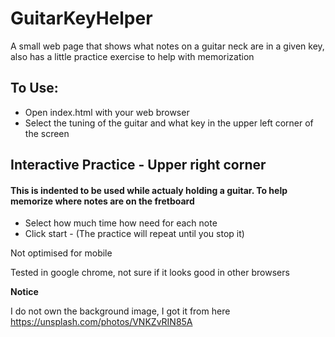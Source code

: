 # GuitarKeyHelper
A small web page that shows what notes on a guitar neck are in a given key, also has a little practice exercise to help with memorization

## To Use:
- Open index.html with your web browser
- Select the tuning of the guitar and what key in the upper left corner of the screen

## Interactive Practice - Upper right corner

#### This is indented to be used while actualy holding a guitar. To help memorize where notes are on the fretboard
- Select how much time how need for each note
- Click start - (The practice will repeat until you stop it)




Not optimised for mobile

Tested in google chrome, not sure if it looks good in other browsers

**Notice**
 
 I do not own the background image, I got it from here https://unsplash.com/photos/VNKZvRIN85A
